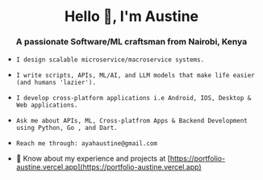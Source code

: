 <h1 align="center">Hello 👋, I'm Austine</h1>

<h3 align="center">A passionate Software/ML craftsman from Nairobi, Kenya</h3>

- ```
  I design scalable microservice/macroservice systems.
  ```

- ```
  I write scripts, APIs, ML/AI, and LLM models that make life easier (and humans 'lazier').
  ```
  
- ```
  I develop cross-platform applications i.e Android, IOS, Desktop & Web applications.
  ```
  
- ```
  Ask me about APIs, ML, Cross-platfrom Apps & Backend Development using Python, Go , and Dart.
  ```
  
- ```
  Reach me through: ayahaustine@gmail.com
  ```
  
- 📄 Know about my experience and projects at [https://portfolio-austine.vercel.app](https://portfolio-austine.vercel.app)
